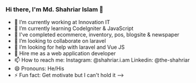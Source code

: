 ### Hi there, I'm Md. Shahriar Islam 👋

- 🔭 I’m currently working at Innovation IT
- 🌱 I’m currently learning CodeIgniter & JavaScript
- 🔭 I've completed ecommerce, inventory, pos, blogsite & newspaper
- 👯 I’m looking to collaborate on laravel
- 🤔 I’m looking for help with laravel and Vue JS
- 💬 Hire me as a web application developer
- 📫 How to reach me: Instagram: @shahriar.i.am Linkedin: @the-shahriar
- 😄 Pronouns: He/His
- ⚡ Fun fact: Get motivate but I can't hold it
-->
